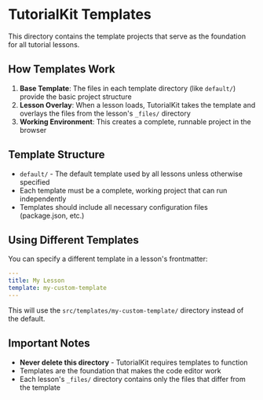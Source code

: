 # TutorialKit Templates

This directory contains the template projects that serve as the foundation for all tutorial lessons.

## How Templates Work

1. **Base Template**: The files in each template directory (like `default/`) provide the basic project structure
2. **Lesson Overlay**: When a lesson loads, TutorialKit takes the template and overlays the files from the lesson's `_files/` directory
3. **Working Environment**: This creates a complete, runnable project in the browser

## Template Structure

- `default/` - The default template used by all lessons unless otherwise specified
- Each template must be a complete, working project that can run independently
- Templates should include all necessary configuration files (package.json, etc.)

## Using Different Templates

You can specify a different template in a lesson's frontmatter:

```yaml
---
title: My Lesson
template: my-custom-template
---
```

This will use the `src/templates/my-custom-template/` directory instead of the default.

## Important Notes

- **Never delete this directory** - TutorialKit requires templates to function
- Templates are the foundation that makes the code editor work
- Each lesson's `_files/` directory contains only the files that differ from the template 
